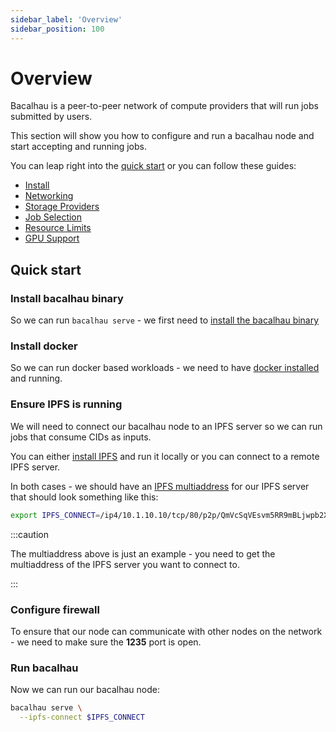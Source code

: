 ```yaml
---
sidebar_label: 'Overview'
sidebar_position: 100
---
```


# Overview

Bacalhau is a peer-to-peer network of compute providers that will run jobs submitted by users.

This section will show you how to configure and run a bacalhau node and start accepting and running jobs.

You can leap right into the [quick start](#quickstart) or you can follow these guides:

 * [Install](install)
 * [Networking](networking)
 * [Storage Providers](storage-providers)
 * [Job Selection](job-selection)
 * [Resource Limits](resource-limits)
 * [GPU Support](gpu)

## Quick start

### Install bacalhau binary
So we can run `bacalhau serve` - we first need to [install the bacalhau binary](/getting-started/installation#prerequisite-install-bacalhau-client)

### Install docker
So we can run docker based workloads - we need to have [docker installed](https://docs.docker.com/engine/install/) and running.

### Ensure IPFS is running
We will need to connect our bacalhau node to an IPFS server so we can run jobs that consume CIDs as inputs.

You can either [install IPFS](https://docs.ipfs.tech/install/) and run it locally or you can connect to a remote IPFS server.

In both cases - we should have an [IPFS multiaddress](https://richardschneider.github.io/net-ipfs-core/articles/multiaddress.html) for our IPFS server that should look something like this:

```bash
export IPFS_CONNECT=/ip4/10.1.10.10/tcp/80/p2p/QmVcSqVEsvm5RR9mBLjwpb2XjFVn5bPdPL69mL8PH45pPC
```

:::caution

The multiaddress above is just an example - you need to get the multiaddress of the IPFS server you want to connect to.

:::

### Configure firewall

To ensure that our node can communicate with other nodes on the network - we need to make sure the **1235** port is open.

### Run bacalhau

Now we can run our bacalhau node:

```bash
bacalhau serve \
  --ipfs-connect $IPFS_CONNECT
```